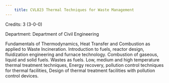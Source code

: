 ```yaml
---
    title: CVL823 Thermal Techniques for Waste Management
---
```

Credits: 3 (3-0-0)

Department: Department of Civil Engineering

Fundamentals of Thermodynamics, Heat Transfer and Combustion as applied to Waste Incineration. Introduction to fuels, reactor design, fluidization engineering and furnace technology. Combustion of gaseous, liquid and solid fuels. Wastes as fuels. Low, medium and high temperature thermal treatment techniques, Energy recovery, pollution control techniques for thermal facilities, Design of thermal treatment facilities with pollution control devices.